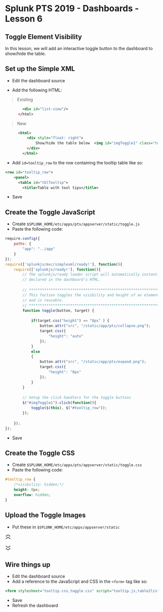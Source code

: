 # Splunk PTS 2019 - Dashboards - Lesson 6

## Toggle Element Visibility
In this lesson, we will add an interactive toggle button to the dashboard to show/hide the table.

## Set up the Simple XML
* Edit the dashboard source

* Add the following HTML:

> Existing

```xml
        <div id="list-view"/>
      </html>
```

> New

```xml
      <html>
	      <div style="float: right">
		      Show/hide the table below  <img id="imgToggle1" class="toggle" title="Show/hide table below" src="/static/app/pts/expand.png"/>
	      </div>
	    </html>
```


* Add `id=tooltip_row` to the row containing the tooltip table like so:

```xml
<row id="tooltip_row">
    <panel>
      <table id="tblTooltip">
        <title>Table with tool tips</title>
```

* Save

## Create the Toggle JavaScript

* Create `$SPLUNK_HOME/etc/apps/pts/appserver/static/toggle.js`
* Paste the following code:

```javascript
require.config({
    paths: {
        "app": "../app"
    }
});
require(['splunkjs/mvc/simplexml/ready!'], function(){
    require(['splunkjs/ready!'], function(){
        // The splunkjs/ready loader script will automatically instantiate all elements
        // declared in the dashboard's HTML.
	
		// ************************************************************
		// This fuction toggles the visibility and height of an element
		// and is reusable.
		// ************************************************************
		function toggle(button, target) {
			
			if(target.css("height") == "0px" ) {
				button.attr("src", "/static/app/pts/collapse.png");
				target.css({
					"height": "auto"
				});
			}
			else
			{
				button.attr("src", "/static/app/pts/expand.png");
				target.css({
					"height": "0px"
				});
			}
		}
			
		// Setup the click handlers for the toggle buttons
		$("#imgToggle1").click(function(){
			toggle($(this), $("#tooltip_row"));
		});

    });
});
```
* Save

## Create the Toggle CSS

* Create `$SPLUNK_HOME/etc/apps/pts/appserver/static/toggle.css`
* Paste the following code:

```css
#tooltip_row {
    /*visibility: hidden;*/
    height: 0px;
    overflow: hidden;
}
```

## Upload the Toggle Images

* Put these in `$SPLUNK_HOME/etc/apps/appserver/static`

![collapse](https://github.com/JasonConger/Splunk-PTS-2019/raw/master/images/collapse.png "collapse")

![expand](https://github.com/JasonConger/Splunk-PTS-2019/raw/master/images/expand.png "expand")

## Wire things up
* Edit the dashboard source
* Add a reference to the JavaScript and CSS in the `<form>` tag like so:

```xml
<form stylesheet="tooltip.css,toggle.css" script="tooltip.js,table2list.js,toggle.js">
```
* Save
* Refresh the dashboard